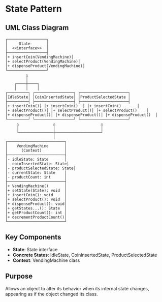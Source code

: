 # State Pattern

## UML Class Diagram

```
┌─────────────────┐
│     State       │
│  <<interface>>  │
├─────────────────┤
│+ insertCoin(VendingMachine)│
│+ selectProduct(VendingMachine)│
│+ dispenseProduct(VendingMachine)│
└─────────────────┘
         △
         │
    ┌────┼────┐
    │    │    │
┌─────────┐ ┌─────────────────┐ ┌─────────────────────┐
│IdleState│ │CoinInsertedState│ │ProductSelectedState │
├─────────┤ ├─────────────────┤ ├─────────────────────┤
│+ insertCoin()│ │+ insertCoin()  │ │+ insertCoin()       │
│+ selectProduct()│ │+ selectProduct()│ │+ selectProduct()    │
│+ dispenseProduct()│ │+ dispenseProduct()│ │+ dispenseProduct()  │
└─────────┘ └─────────────────┘ └─────────────────────┘
     △               △                    △
     │               │                    │
     └───────────────┼────────────────────┘
                     │
┌─────────────────────────┐
│    VendingMachine       │
│      (Context)          │
├─────────────────────────┤
│- idleState: State       │
│- coinInsertedState: State│
│- productSelectedState: State│
│- currentState: State    │
│- productCount: int      │
├─────────────────────────┤
│+ VendingMachine()       │
│+ setState(State): void  │
│+ insertCoin(): void     │
│+ selectProduct(): void  │
│+ dispenseProduct(): void│
│+ getStates...(): State  │
│+ getProductCount(): int │
│+ decrementProductCount()│
└─────────────────────────┘
```

## Key Components
- **State**: State interface
- **Concrete States**: IdleState, CoinInsertedState, ProductSelectedState
- **Context**: VendingMachine class

## Purpose
Allows an object to alter its behavior when its internal state changes, appearing as if the object changed its class.
